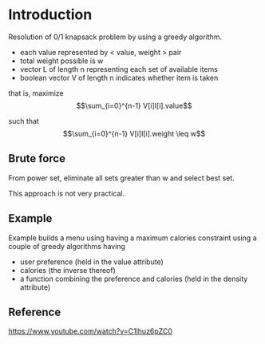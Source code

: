 # Introduction

Resolution of 0/1 knapsack problem by using a greedy algorithm.

- each value represented by < value, weight > pair
- total weight possible is w
- vector L of length n representing each set of available items
- boolean vector V of length n indicates whether item is taken

that is, maximize $$\sum_{i=0}^{n-1} V[i]I[i].value$$

such that  $$\sum_{i=0}^{n-1} V[i]I[i].weight \leq w$$

## Brute force

From power set, eliminate all sets greater than w and select best set.

This approach is not very practical.

## Example

Example builds a menu using having a maximum calories constraint using a couple of greedy algorithms having

- user preference (held in the value attribute)
- calories (the inverse thereof)
- a function combining the preference and calories (held in the density attribute)

## Reference

https://www.youtube.com/watch?v=C1lhuz6pZC0

